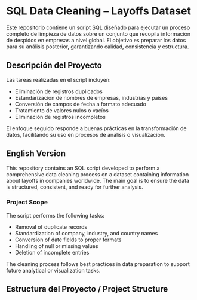 # SQL Data Cleaning – Layoffs Dataset

Este repositorio contiene un script SQL diseñado para ejecutar un proceso completo de limpieza de datos sobre un conjunto que recopila información de despidos en empresas a nivel global. El objetivo es preparar los datos para su análisis posterior, garantizando calidad, consistencia y estructura.

## Descripción del Proyecto

Las tareas realizadas en el script incluyen:

- Eliminación de registros duplicados  
- Estandarización de nombres de empresas, industrias y países  
- Conversión de campos de fecha a formato adecuado  
- Tratamiento de valores nulos o vacíos  
- Eliminación de registros incompletos  

El enfoque seguido responde a buenas prácticas en la transformación de datos, facilitando su uso en procesos de análisis o visualización.

## English Version

This repository contains an SQL script developed to perform a comprehensive data cleaning process on a dataset containing information about layoffs in companies worldwide. The main goal is to ensure the data is structured, consistent, and ready for further analysis.

### Project Scope

The script performs the following tasks:

- Removal of duplicate records  
- Standardization of company, industry, and country names  
- Conversion of date fields to proper formats  
- Handling of null or missing values  
- Deletion of incomplete entries  

The cleaning process follows best practices in data preparation to support future analytical or visualization tasks.

## Estructura del Proyecto / Project Structure

